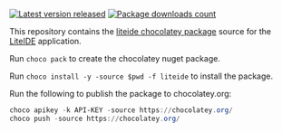 [![Latest version released](https://img.shields.io/chocolatey/v/liteide.svg)](https://chocolatey.org/packages/liteide)
[![Package downloads count](https://img.shields.io/chocolatey/dt/liteide.svg)](https://chocolatey.org/packages/liteide)

This repository contains the [liteide chocolatey package](https://chocolatey.org/packages/liteide) source for the [LiteIDE](https://github.com/visualfc/liteide) application.

Run `choco pack` to create the chocolatey nuget package.

Run `choco install -y -source $pwd -f liteide` to install the package.

Run the following to publish the package to chocolatey.org:

```powershell
choco apikey -k API-KEY -source https://chocolatey.org/
choco push -source https://chocolatey.org/
```
